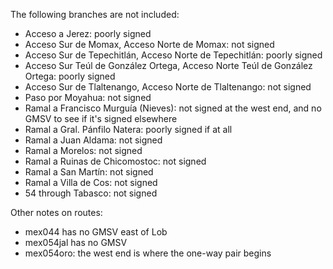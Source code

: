 The following branches are not included:
* Acceso a Jerez: poorly signed
* Acceso Sur de Momax, Acceso Norte de Momax: not signed
* Acceso Sur de Tepechitlán, Acceso Norte de Tepechitlán: poorly signed
* Acceso Sur Teúl de González Ortega, Acceso Norte Teúl de González Ortega: poorly signed
* Acceso Sur de Tlaltenango, Acceso Norte de Tlaltenango: not signed
* Paso por Moyahua: not signed
* Ramal a Francisco Murguía (Nieves): not signed at the west end, and no GMSV to see if it's signed elsewhere
* Ramal a Gral. Pánfilo Natera: poorly signed if at all
* Ramal a Juan Aldama: not signed
* Ramal a Morelos: not signed
* Ramal a Ruinas de Chicomostoc: not signed
* Ramal a San Martín: not signed
* Ramal a Villa de Cos: not signed
* 54 through Tabasco: not signed

Other notes on routes:
* mex044 has no GMSV east of Lob
* mex054jal has no GMSV
* mex054oro: the west end is where the one-way pair begins
